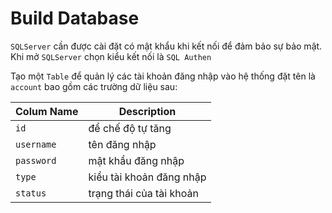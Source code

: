 # Build Database

`SQLServer` cần được cài đặt có mật khẩu khi kết nối để đảm bảo sự bảo mật. Khi mở `SQLServer` chọn kiểu kết nối là `SQL Authen`

Tạo một `Table` để quản lý các tài khoản đăng nhập vào hệ thống đặt tên là `account` bao gồm các trường dữ liệu sau:

| Colum Name | Description |
| --- | --- |
| `id` | để chế độ tự tăng |
| `username` | tên đăng nhập |
| `password` | mật khẩu đăng nhập |
| `type` | kiểu tài khoản đăng nhập |
| `status` | trạng thái của tài khoản |
 

